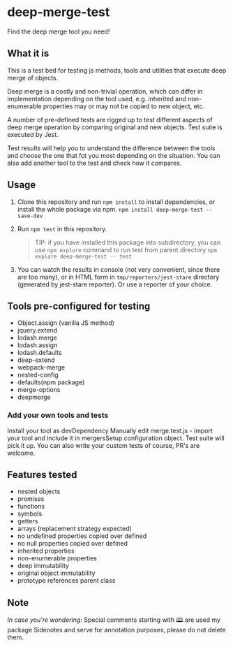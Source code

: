 # deep-merge-test

Find the deep merge tool you need!

## What it is

This is a test bed for testing js methods, tools and utilities that execute deep merge of objects.

Deep merge is a costly and non-trivial operation, which can differ in implementation depending on the tool used, e.g. inherited and non-enumerable properties may or may not be copied to new object, etc.

A number of pre-defined tests are rigged up to test different aspects of deep merge operation by comparing original and new objects. Test suite is executed by Jest.

Test results will help you to understand the difference between the tools and choose the one that fot you most depending on the situation. You can also add another tool to the test and check how it compares.

## Usage

1. Clone this repository and run `npm install` to install dependencies, or install the whole package via npm.
   `npm install deep-merge-test --save-dev`

2. Run `npm test` in this repository.

   > TIP: if you have installed this package into subdirectory, you can use `npm explore` command to run test from parent directory
   > `npm explore deep-merge-test -- test`

3. You can watch the results in console (not very convenient, since there are too many), or in HTML form in `tmp/reporters/jest-stare` directory (generated by jest-stare reporter). Or use a reporter of your choice.

## Tools pre-configured for testing

- Object.assign (vanilla JS method)
- jquery.extend
- lodash.merge
- lodash.assign
- lodash.defaults
- deep-extend
- webpack-merge
- nested-config
- defaults(npm package)
- merge-options
- deepmerge

### Add your own tools and tests

Install your tool as devDependency
Manually edit merge.test.js - import your tool and include it in mergersSetup configuration object. Test suite will pick it up. You can also write your custom tests of course, PR's are welcome.

## Features tested

- nested objects
- promises
- functions
- symbols
- getters
- arrays (replacement strategy expected)
- no undefined properties copied over defined
- no null properties copied over defined
- inherited properties
- non-enumerable properties
- deep immutability
- original object immutability
- prototype references parent class

## Note

_In case you're wondering_: Special comments starting with 🕮 are used my package Sidenotes and serve for annotation purposes, please do not delete them.
